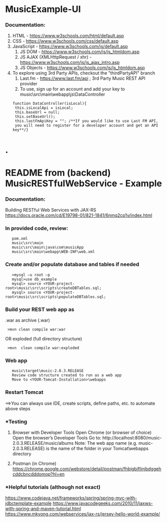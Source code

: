 # MusicExample-UI

### Documentation:
1. HTML - https://www.w3schools.com/html/default.asp
2. CSS - https://www.w3schools.com/css/default.asp
3. JavaScript - https://www.w3schools.com/js/default.asp
   1. JS DOM - https://www.w3schools.com/js/js_htmldom.asp
   2. JS AJAX (XMLHttpRequest / xhr) - https://www.w3schools.com/js/js_ajax_intro.asp
   3. JS Objects - https://www.w3schools.com/js/js_htmldom.asp
4. To explore using 3rd Party APIs, checkout the "thirdPartyAPI" branch
   1. Last.fm - https://www.last.fm/api ; 3rd Party Music REST API provider
   2. To use, sign up for an account and add your key to music\src\main\webapp\js\DataController
   ```
   function DataController(isLocal){
	this.isLocalApi = isLocal;
	this.baseUrl = null;
	this.setBaseUrl();
	this.lastFmApiKey = ""; /**If you would like to use Last FM API, 
	you will need to register for a developer account and get an API key**/}
   ```
   
# .
# README from (backend) MusicRESTfulWebService - Example

### Documentation: 
   Building RESTful Web Services with JAX-RS
 	https://docs.oracle.com/cd/E19798-01/821-1841/6nmq2cp1v/index.html

### In provided code, review:
```
   pom.xml 
   music\src\main
   music\src\main\java\com\musicApp      
   music\src\main\webapp\WEB-INF\web.xml
```
### Create and/or populate database and tables if needed
```
   >mysql –u root –p
   mysql>use db_example
   mysql> source <YOUR-project-root>\music\src\scripts\createDBTables.sql; 
   mysql> source <YOUR-project-root>\music\src\scripts\populateDBTables.sql;
```

### Build your REST web app as
   .war as archive (.war)
   ```
	>mvn clean compile war:war
   ```
 OR	
   exploded (full directory structure)
   ```
	>mvn  clean compile war:exploded 
   ```
   
### Web app
```
   music\target\music-2.0.3.RELEASE
   Review code structure created to run as a web app
   Move to <YOUR-Tomcat-Installation>\webapps 
```
### Restart Tomcat

==>You can always use IDE, create scripts, define paths, etc. to automate above steps

### *Testing
1. Browser with Developer Tools
   Open Chrome (or browser of choice)
   Open the browser’s Developer Tools
   Go to: 
 	http://localhost:8080/music-2.0.3.RELEASE/music/albums
Note: The web app name (e.g. music-2.0.3.RELEASE) is the name of the folder in your Tomcat\webapps directory

2. Postman (in Chrome)
   https://chrome.google.com/webstore/detail/postman/fhbjgbiflinjbdggehcddcbncdddomop?hl=en

### *Helpful tutorials (although not exact)
   https://www.codejava.net/frameworks/spring/spring-mvc-with-jdbctemplate-example 
   https://www.javacodegeeks.com/2010/11/jaxws-with-spring-and-maven-tutorial.html 
   https://www.mkyong.com/webservices/jax-rs/jersey-hello-world-example/ 
